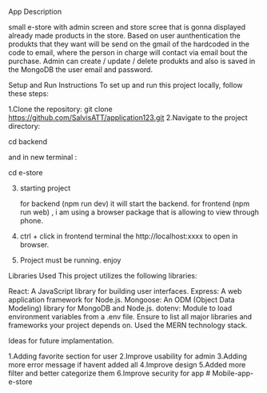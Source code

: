 App Description 

small e-store with admin screen and store scree that is gonna displayed already made products in the store. Based on user aunthentication the produkts that they want will be send on the gmail of the hardcoded in the code to email, where the person in charge will contact via email bout the purchase. Admin can create / update / delete produkts and also is saved in the MongoDB the user email and password.

Setup and Run Instructions
To set up and run this project locally, follow these steps:

1.Clone the repository:
  git clone https://github.com/SalvisATT/application123.git
2.Navigate to the project directory:

  cd backend

  and in new terminal :

  cd e-store

3. starting project

   for backend (npm run dev) it will start the backend.
   for frontend (npm run web) , i am using a browser package that is allowing to view through phone.

4. ctrl + click in frontend terminal the http://localhost:xxxx to open in browser.
5. Project must be running. enjoy

Libraries Used
  This project utilizes the following libraries:
  
  React: A JavaScript library for building user interfaces.
  Express: A web application framework for Node.js.
  Mongoose: An ODM (Object Data Modeling) library for MongoDB and Node.js.
  dotenv: Module to load environment variables from a .env file.
  Ensure to list all major libraries and frameworks your project depends on.
  Used the MERN technology stack.

Ideas for future implamentation.

  1.Adding favorite section for user
  2.Improve usability for admin
  3.Adding more error message if havent added all
  4.Improve design
  5.Added more filter and better categorize them
  6.Improve security for app
#   M o b i l e - a p p - e - s t o r e  
 